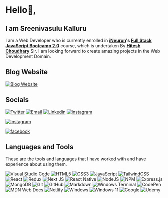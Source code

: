 # Hello👋, 
## I am **Sreenivasulu Kalluru** ##
I am a Web Developer who is currently enrolled in **[iNeuron](https://ineuron.ai/ 'iNeuron')'s [Full Stack JavaScript Bootcamp 2.0](https://ineuron.ai/course/Full-Stack-JavaScript-Bootcamp-2.0 'FSJS 2.0')** course, which is undertaken By **[Hitesh Choudhary](https://hiteshchoudhary.com/ 'Hitesh Choudhary')** Sir. I am looking forward to create amazing projects in the Web Development Domain.

## **Blog Website** ##
<a href="https://hashnode.com/@VasuK24"><img alt="Blog Website" src="https://img.shields.io/badge/Blog-Visit-2962ff?style=flat-square&logo=hashnode"></a>

## **Socials** ##
<a href="https://twitter.com/vasuk24"><img alt="Twitter" src="https://img.shields.io/badge/Twitter-Tweet%20Me-blue?style=flat-square&logo=twitter"></a>
<a href="vaasuk24@gmail.com"><img alt="Email" src="https://img.shields.io/badge/Email-Mail%20To%20Me-c71610?style=flat-square&logo=gmail"></a>
<a href="https://www.linkedin.com/in/vasu-k-8069201b0"><img alt="Linkedin" src="https://img.shields.io/badge/Linkedin-Connect%20With%20Me-0e76a8?style=flat-square&logo=linkedin"></a>
<a href="https://www.instagram.com/iam_vs24/"><img alt="instagram" src="https://img.shields.io/badge/Instagram-Follow%20Me-d62976?style=flat-square&logo=instagram"></a>

<a href="https://www.instagram.com/iam_vs24/"><img alt="instagram" src="[https://img.shields.io/badge/Instagram-Follow%20Me-d62976?style=flat-square&logo=instagram](https://img.shields.io/badge/Instagram-%23E4405F.svg?style=for-the-badge&logo=Instagram&logoColor=white)"></a>

<a href="https://www.facebook.com/vasu.kalluru24"><img alt="facebook" src="https://img.shields.io/badge/Facebook-Follow%20Me-3b5998?style=flat-square&logo=facebook"></a>

 ## Languages and Tools

These are the tools and languages that I have worked with and have experience about using them.

![Visual Studio Code](https://img.shields.io/badge/Visual%20Studio%20Code-0078d7.svg?style=for-the-badge&logo=visual-studio-code&logoColor=white)
![HTML5](https://img.shields.io/badge/html5-%23E34F26.svg?style=for-the-badge&logo=html5&logoColor=white)
![CSS3](https://img.shields.io/badge/css3-%231572B6.svg?style=for-the-badge&logo=css3&logoColor=white)
![JavaScript](https://img.shields.io/badge/javascript-%23323330.svg?style=for-the-badge&logo=javascript&logoColor=%23F7DF1E)
![TailwindCSS](https://img.shields.io/badge/tailwindcss-%2338B2AC.svg?style=for-the-badge&logo=tailwind-css&logoColor=white)
![React](https://img.shields.io/badge/react-%2320232a.svg?style=for-the-badge&logo=react&logoColor=%2361DAFB)
![Redux](https://img.shields.io/badge/redux-%23593d88.svg?style=for-the-badge&logo=redux&logoColor=white)
![Next JS](https://img.shields.io/badge/Next-black?style=for-the-badge&logo=next.js&logoColor=white)
![React Native](https://img.shields.io/badge/react_native-%2320232a.svg?style=for-the-badge&logo=react&logoColor=%2361DAFB)
![NodeJS](https://img.shields.io/badge/node.js-6DA55F?style=for-the-badge&logo=node.js&logoColor=white)
![NPM](https://img.shields.io/badge/NPM-%23CB3837.svg?style=for-the-badge&logo=npm&logoColor=white)
![Express.js](https://img.shields.io/badge/express.js-%23404d59.svg?style=for-the-badge&logo=express&logoColor=%2361DAFB)
![MongoDB](https://img.shields.io/badge/MongoDB-%234ea94b.svg?style=for-the-badge&logo=mongodb&logoColor=white)
![Git](https://img.shields.io/badge/git-%23F05033.svg?style=for-the-badge&logo=git&logoColor=white)
![GitHub](https://img.shields.io/badge/github-%23121011.svg?style=for-the-badge&logo=github&logoColor=white)
![Markdown](https://img.shields.io/badge/markdown-%23000000.svg?style=for-the-badge&logo=markdown&logoColor=white)
![Windows Terminal](https://img.shields.io/badge/Windows%20Terminal-%234D4D4D.svg?style=for-the-badge&logo=windows-terminal&logoColor=white)
![CodePen](https://img.shields.io/badge/Codepen-000000?style=for-the-badge&logo=codepen&logoColor=white)
![MDN Web Docs](https://img.shields.io/badge/MDN_Web_Docs-black?style=for-the-badge&logo=mdnwebdocs&logoColor=white)
![Netlify](https://img.shields.io/badge/netlify-%23000000.svg?style=for-the-badge&logo=netlify&logoColor=#00C7B7)
![Windows](https://img.shields.io/badge/Windows-0078D6?style=for-the-badge&logo=windows&logoColor=white)
![Windows 11](https://img.shields.io/badge/Windows%2011-%230079d5.svg?style=for-the-badge&logo=Windows%2011&logoColor=white)
![Google](https://img.shields.io/badge/google-4285F4?style=for-the-badge&logo=google&logoColor=white)
![Udemy](https://img.shields.io/badge/Udemy-A435F0?style=for-the-badge&logo=Udemy&logoColor=white)




